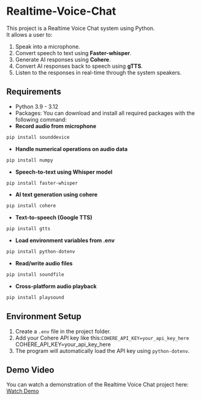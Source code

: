 # Realtime-Voice-Chat

This project is a Realtime Voice Chat system using Python.  
It allows a user to:  
1. Speak into a microphone.  
2. Convert speech to text using **Faster-whisper**.  
3. Generate AI responses using **Cohere**.  
4. Convert AI responses back to speech using **gTTS**.  
5. Listen to the responses in real-time through the system speakers.


## Requirements
- Python 3.9 - 3.12  
- Packages:
You can download and install all required packages with the following command:  
- **Record audio from microphone**
```bash
pip install sounddevice
```
- **Handle numerical operations on audio data**
```bash
pip install numpy
```
- **Speech-to-text using Whisper model**
```bash
pip install faster-whisper
```
- **AI text generation using cohere**
```bash
pip install cohere
```
- **Text-to-speech (Google TTS)**
```bash
pip install gtts
```
- **Load environment variables from .env**
```bash
pip install python-dotenv
```
- **Read/write audio files**
```bash
pip install soundfile
```
- **Cross-platform audio playback**
```bash
pip install playsound
```
## Environment Setup

1. Create a `.env` file in the project folder.  
2. Add your Cohere API key like this:`COHERE_API_KEY=your_api_key_here`
COHERE_API_KEY=your_api_key_here
3. The program will automatically load the API key using `python-dotenv`.

## Demo Video

You can watch a demonstration of the Realtime Voice Chat project here:
[Watch Demo](demo_video.mp4)


